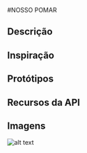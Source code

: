 #NOSSO POMAR
## Descrição 
## Inspiração 
## Protótipos
## Recursos da API
## Imagens
![alt text](https://github.com/vivianearaujo/ProjetoLM/blob/master/imgsite.jpeg)
